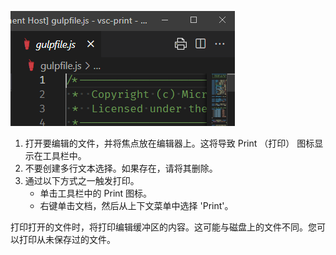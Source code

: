 ![插图：活动编辑器显示图标](./print-icon-appears-for-active-editor.png)

1. 打开要编辑的文件，并将焦点放在编辑器上。这将导致 Print （打印） 图标显示在工具栏中。
2. 不要创建多行文本选择。如果存在，请将其删除。
3. 通过以下方式之一触发打印。
	- 单击工具栏中的 Print 图标。
	- 右键单击文档，然后从上下文菜单中选择 'Print'。

打印打开的文件时，将打印编辑缓冲区的内容。这可能与磁盘上的文件不同。您可以打印从未保存过的文件。